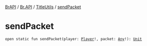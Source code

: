 [BrAPI](../../index.md) / [Br.API](../index.md) / [TitleUtils](index.md) / [sendPacket](./send-packet.md)

# sendPacket

`open static fun sendPacket(player: `[`Player`](https://hub.spigotmc.org/javadocs/spigot/org/bukkit/entity/Player.html)`!, packet: `[`Any`](https://kotlinlang.org/api/latest/jvm/stdlib/kotlin/-any/index.html)`!): `[`Unit`](https://kotlinlang.org/api/latest/jvm/stdlib/kotlin/-unit/index.html)